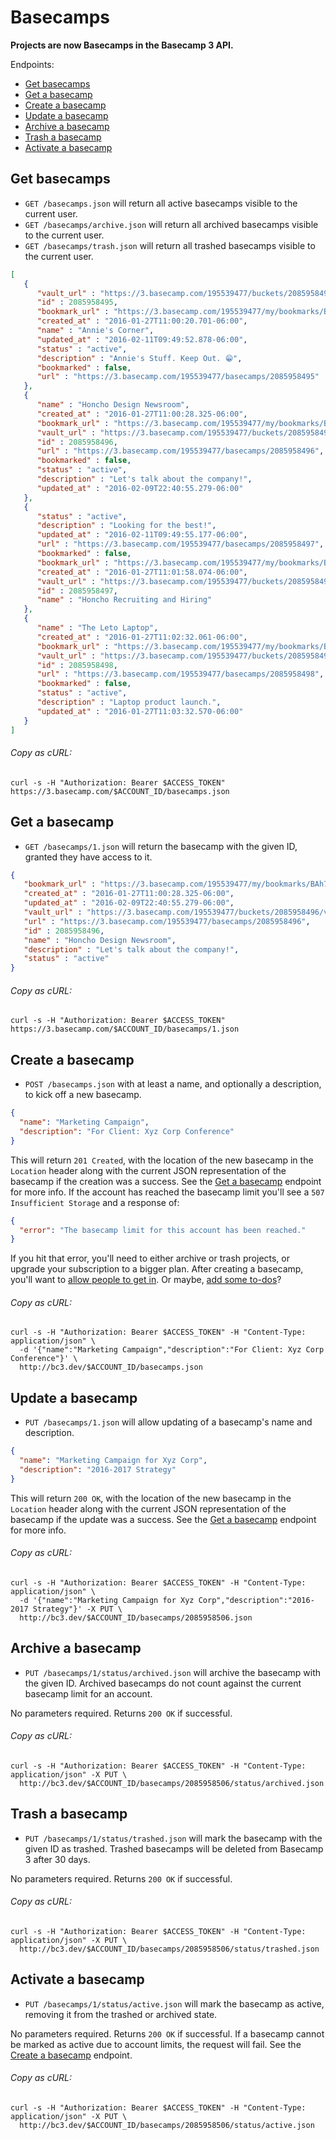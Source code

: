 Basecamps
=========

**Projects are now Basecamps in the Basecamp 3 API.**

Endpoints:

- [Get basecamps](#get-basecamps)
- [Get a basecamp](#get-a-basecamp)
- [Create a basecamp](#create-a-basecamp)
- [Update a basecamp](#update-a-basecamp)
- [Archive a basecamp](#archive-a-basecamp)
- [Trash a basecamp](#trash-a-basecamp)
- [Activate a basecamp](#activate-a-basecamp)

Get basecamps
-------------

* `GET /basecamps.json` will return all active basecamps visible to the current user.
* `GET /basecamps/archive.json` will return all archived basecamps visible to the current user.
* `GET /basecamps/trash.json` will return all trashed basecamps visible to the current user.

```json
[
   {
      "vault_url" : "https://3.basecamp.com/195539477/buckets/2085958495/vaults/9007199254741021",
      "id" : 2085958495,
      "bookmark_url" : "https://3.basecamp.com/195539477/my/bookmarks/BAh7CEkiCGdpZAY6BkVUSSIrZ2lkOi8vYmMzL0J1Y2tldC8yMDg1OTU4NDk1P2V4cGlyZXNfaW4GOwBUSSIMcHVycG9zZQY7AFRJIg1yZWFkYWJsZQY7AFRJIg9leHBpcmVzX2F0BjsAVDA=--06a5145963152c63ea56090695ec59e6d83fb21a",
      "created_at" : "2016-01-27T11:00:20.701-06:00",
      "name" : "Annie's Corner",
      "updated_at" : "2016-02-11T09:49:52.878-06:00",
      "status" : "active",
      "description" : "Annie's Stuff. Keep Out. 😁",
      "bookmarked" : false,
      "url" : "https://3.basecamp.com/195539477/basecamps/2085958495"
   },
   {
      "name" : "Honcho Design Newsroom",
      "created_at" : "2016-01-27T11:00:28.325-06:00",
      "bookmark_url" : "https://3.basecamp.com/195539477/my/bookmarks/BAh7CEkiCGdpZAY6BkVUSSIrZ2lkOi8vYmMzL0J1Y2tldC8yMDg1OTU4NDk2P2V4cGlyZXNfaW4GOwBUSSIMcHVycG9zZQY7AFRJIg1yZWFkYWJsZQY7AFRJIg9leHBpcmVzX2F0BjsAVDA=--456eaced982bc4da97ac830c019a4af1d250bb21",
      "vault_url" : "https://3.basecamp.com/195539477/buckets/2085958496/vaults/9007199254741052",
      "id" : 2085958496,
      "url" : "https://3.basecamp.com/195539477/basecamps/2085958496",
      "bookmarked" : false,
      "status" : "active",
      "description" : "Let's talk about the company!",
      "updated_at" : "2016-02-09T22:40:55.279-06:00"
   },
   {
      "status" : "active",
      "description" : "Looking for the best!",
      "updated_at" : "2016-02-11T09:49:55.177-06:00",
      "url" : "https://3.basecamp.com/195539477/basecamps/2085958497",
      "bookmarked" : false,
      "bookmark_url" : "https://3.basecamp.com/195539477/my/bookmarks/BAh7CEkiCGdpZAY6BkVUSSIrZ2lkOi8vYmMzL0J1Y2tldC8yMDg1OTU4NDk3P2V4cGlyZXNfaW4GOwBUSSIMcHVycG9zZQY7AFRJIg1yZWFkYWJsZQY7AFRJIg9leHBpcmVzX2F0BjsAVDA=--9a7b024a94ef1e7abaa92676ceb712dff9de6885",
      "created_at" : "2016-01-27T11:01:58.074-06:00",
      "vault_url" : "https://3.basecamp.com/195539477/buckets/2085958497/vaults/9007199254741364",
      "id" : 2085958497,
      "name" : "Honcho Recruiting and Hiring"
   },
   {
      "name" : "The Leto Laptop",
      "created_at" : "2016-01-27T11:02:32.061-06:00",
      "bookmark_url" : "https://3.basecamp.com/195539477/my/bookmarks/BAh7CEkiCGdpZAY6BkVUSSIrZ2lkOi8vYmMzL0J1Y2tldC8yMDg1OTU4NDk4P2V4cGlyZXNfaW4GOwBUSSIMcHVycG9zZQY7AFRJIg1yZWFkYWJsZQY7AFRJIg9leHBpcmVzX2F0BjsAVDA=--c8e1a465de900eb9864fa79ae2f30345be158f71",
      "vault_url" : "https://3.basecamp.com/195539477/buckets/2085958498/vaults/9007199254741442",
      "id" : 2085958498,
      "url" : "https://3.basecamp.com/195539477/basecamps/2085958498",
      "bookmarked" : false,
      "status" : "active",
      "description" : "Laptop product launch.",
      "updated_at" : "2016-01-27T11:03:32.570-06:00"
   }
]
```

###### Copy as cURL:

``` shell
curl -s -H "Authorization: Bearer $ACCESS_TOKEN" https://3.basecamp.com/$ACCOUNT_ID/basecamps.json
```


Get a basecamp
--------------

* `GET /basecamps/1.json` will return the basecamp with the given ID, granted they have access to it.


``` json
{
   "bookmark_url" : "https://3.basecamp.com/195539477/my/bookmarks/BAh7CEkiCGdpZAY6BkVUSSIrZ2lkOi8vYmMzL0J1Y2tldC8yMDg1OTU4NDk2P2V4cGlyZXNfaW4GOwBUSSIMcHVycG9zZQY7AFRJIg1yZWFkYWJsZQY7AFRJIg9leHBpcmVzX2F0BjsAVDA=--456eaced982bc4da97ac830c019a4af1d250bb21",
   "created_at" : "2016-01-27T11:00:28.325-06:00",
   "updated_at" : "2016-02-09T22:40:55.279-06:00",
   "vault_url" : "https://3.basecamp.com/195539477/buckets/2085958496/vaults/9007199254741052",
   "url" : "https://3.basecamp.com/195539477/basecamps/2085958496",
   "id" : 2085958496,
   "name" : "Honcho Design Newsroom",
   "description" : "Let's talk about the company!",
   "status" : "active"
}
```

###### Copy as cURL:

``` shell
curl -s -H "Authorization: Bearer $ACCESS_TOKEN" https://3.basecamp.com/$ACCOUNT_ID/basecamps/1.json
```


Create a basecamp
-----------------

* `POST /basecamps.json` with at least a name, and optionally a description, to kick off a new basecamp.

``` json
{
  "name": "Marketing Campaign",
  "description": "For Client: Xyz Corp Conference"
}
```

This will return `201 Created`, with the location of the new basecamp in the `Location` header along with the current JSON representation of the basecamp if the creation was a success. See the [Get a basecamp](#get-a-basecamp) endpoint for more info. If the account has reached the basecamp limit you'll see a `507 Insufficient Storage` and a response of:

``` json
{
  "error": "The basecamp limit for this account has been reached."
}
```

If you hit that error, you'll need to either archive or trash projects, or upgrade your subscription to a bigger plan. After creating a basecamp, you'll  want to [allow people to get in][1]. Or maybe, [add some to-dos][2]?

###### Copy as cURL:

``` shell
curl -s -H "Authorization: Bearer $ACCESS_TOKEN" -H "Content-Type: application/json" \
  -d '{"name":"Marketing Campaign","description":"For Client: Xyz Corp Conference"}' \
  http://bc3.dev/$ACCOUNT_ID/basecamps.json
```


Update a basecamp
-----------------

* `PUT /basecamps/1.json` will allow updating of a basecamp's name and description.

``` json
{
  "name": "Marketing Campaign for Xyz Corp",
  "description": "2016-2017 Strategy"
}
```

This will return `200 OK`, with the location of the new basecamp in the `Location` header along with the current JSON representation of the basecamp if the update was a success. See the [Get a basecamp](#get-a-basecamp) endpoint for more info.

###### Copy as cURL:

``` shell
curl -s -H "Authorization: Bearer $ACCESS_TOKEN" -H "Content-Type: application/json" \
  -d '{"name":"Marketing Campaign for Xyz Corp","description":"2016-2017 Strategy"}' -X PUT \
  http://bc3.dev/$ACCOUNT_ID/basecamps/2085958506.json
```


Archive a basecamp
------------------

* `PUT /basecamps/1/status/archived.json` will archive the basecamp with the given ID. Archived basecamps do not count against the current basecamp limit for an account.

No parameters required. Returns `200 OK` if successful.

###### Copy as cURL:

``` shell
curl -s -H "Authorization: Bearer $ACCESS_TOKEN" -H "Content-Type: application/json" -X PUT \
  http://bc3.dev/$ACCOUNT_ID/basecamps/2085958506/status/archived.json
```


Trash a basecamp
----------------

* `PUT /basecamps/1/status/trashed.json` will mark the basecamp with the given ID as trashed. Trashed basecamps will be deleted from Basecamp 3 after 30 days.

No parameters required. Returns `200 OK` if successful.

###### Copy as cURL:

``` shell
curl -s -H "Authorization: Bearer $ACCESS_TOKEN" -H "Content-Type: application/json" -X PUT \
  http://bc3.dev/$ACCOUNT_ID/basecamps/2085958506/status/trashed.json
```


Activate a basecamp
------------------

* `PUT /basecamps/1/status/active.json` will mark the basecamp as active, removing it from the trashed or archived state.

No parameters required. Returns `200 OK` if successful. If a basecamp cannot be marked as active due to account limits, the request will fail. See the [Create a basecamp](#create-a-basecamp) endpoint.

###### Copy as cURL:

``` shell
curl -s -H "Authorization: Bearer $ACCESS_TOKEN" -H "Content-Type: application/json" -X PUT \
  http://bc3.dev/$ACCOUNT_ID/basecamps/2085958506/status/active.json
```


[1]: https://github.com/basecamp/bc3-api/blob/master/sections/accesses.md#accesses
[2]: https://github.com/basecamp/bc3-api/blob/master/sections/todos.md#todos
